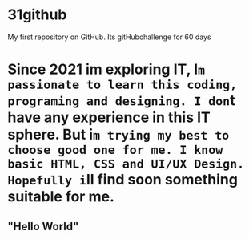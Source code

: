 # 31github
My first repository on GitHub. Its gitHubchallenge for 60 days
# Since 2021 im exploring IT, I`m passionate to learn this coding, programing and designing. I don`t have any experience in this IT sphere. But i`m trying my best to choose good one for me. I know basic HTML, CSS and UI/UX Design. Hopefully i`ll find soon something suitable for me.
## "Hello World"

